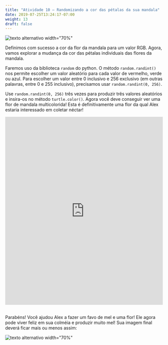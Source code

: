 ```yaml
---
title: "Atividade 10 – Randomizando a cor das pétalas da sua mandala"
date: 2019-07-25T13:24:17-07:00
weight: 13
draft: false
---
```


![texto alternativo width="70%"](../media/mandala-color.png "flor mandala com pétalas de cores aleatórias")

Definimos com sucesso a cor da flor da mandala para um valor RGB. Agora, vamos explorar a mudança da cor das pétalas individuais das flores da mandala.

Faremos uso da biblioteca `random` do python. O método `random.randint()` nos permite escolher um valor aleatório para cada valor de vermelho, verde ou azul. Para escolher um valor entre 0 inclusivo e 256 exclusivo (em outras palavras, entre 0 e 255 inclusivo), precisamos usar `random.randint(0, 256)`.

Use `random.randint(0, 256)` três vezes para produzir três valores aleatórios e insira-os no método `turtle.color()`. Agora você deve conseguir ver uma flor de mandala multicolorida! Esta é definitivamente uma flor da qual Alex estaria interessado em coletar néctar!

<iframe src="https://trinket.io/embed/python/64ab3455ae" width="100%" height="600" frameborder="0" marginwidth="0" marginheight="0" allowfullscreen></iframe>
<br>
<br>

Parabéns! Você ajudou Alex a fazer um favo de mel e uma flor! Ele agora pode viver feliz em sua colméia e produzir muito mel! Sua imagem final deverá ficar mais ou menos assim:

![texto alternativo width="70%"](../media/turtle-honeycomb-flower.png "produto final")

